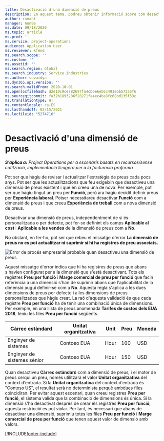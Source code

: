 ```yaml
---
title: Desactivació d'una dimensió de preus
description: En aquest tema, podreu obtenir informació sobre com desactivar dimensions de preus.
author: rumant
manager: AnnBe
ms.date: 09/18/2020
ms.topic: article
ms.prod: ''
ms.service: project-operations
audience: Application User
ms.reviewer: kfend
ms.search.scope: ''
ms.custom: ''
ms.assetid: ''
ms.search.region: Global
ms.search.industry: Service industries
ms.author: suvaidya
ms.dyn365.ops.version: ''
ms.search.validFrom: 2020-10-01
ms.openlocfilehash: d2e10c9ce782697fa4cbbe6eb63491ebb573a6f6
ms.sourcegitcommit: fa32b1893286f20271fa4ec4be8fc68bd135f53c
ms.translationtype: HT
ms.contentlocale: ca-ES
ms.lasthandoff: 02/15/2021
ms.locfileid: "5274716"
---
```

# <a name="turning-off-a-pricing-dimension"></a>Desactivació d'una dimensió de preus

_**S'aplica a:** Project Operations per a escenaris basats en recursos/sense cotització, implementació lleugera per a la facturació proforma_

Pot ser que hàgiu de revisar i actualitzar l'estratègia de preus cada pocs anys. Pot ser que les actualitzacions que feu exigeixin que desactiveu una dimensió de preus existent i que en creeu una de nova. Per exemple, pot ser que hàgiu tingut un preu per **Funció**, però ara hàgiu decidit definir preus per **Experiència laboral**. Potser necessitareu desactivar **Funció** com a dimensió de preus i que creeu **Experiència de treball** com a nova dimensió de preus. 

Desactivar una dimensió de preus, independentment de si és personalitzada o per defecte, pot fer-se definint els camps **Aplicable al cost** i **Aplicable a les vendes** de la dimensió de preus com a **No**.

No obstant, en fer-ho, pot ser que rebeu el missatge d'error **La dimensió de preus no es pot actualitzar ni suprimir si hi ha registres de preu associats.**

![Error de procés empresarial probable quan desactiveu una dimensió de preus](media/Business-Process-Error.png)

Aquest missatge d'error indica que hi ha registres de preus que abans s'havien configurat per a la dimensió que s'està desactivant. Tots els registres **Preu per funció** i **Marge comercial de preu per funció** que facin referència a una dimensió s'han de suprimir abans que l'aplicabilitat de la dimensió pugui definir-se com a **No**. Aquesta regla s'aplica a les dues dimensions de preus per defecte i a les dimensions de preus personalitzades que hàgiu creat. La raó d'aquesta validació és que cada registre **Preu per funció** ha de tenir una combinació única de dimensions. Per exemple, en una llista de preus anomenada **Tarifes de costos dels EUA 2018**, teniu les files **Preu per funció** següents. 

| Càrrec estàndard         | Unitat organitzativa    |Unit   |Preu  |Moneda  |
| -----------------------|-------------|-------|-------|----------|
| Enginyer de sistemes|Contoso EUA|Hour| 100|USD|
| Enginyer de sistemes sènior|Contoso EUA|Hour| 150| USD|


Quan desactiveu **Càrrec estàndard** com a dimensió de preus, i el motor de preus cerqui un preu, només utilitzarà el valor **Unitat organitzativa** del context d'entrada. Si la **Unitat organitzativa** del context d'entrada és "Contoso US", el resultat serà no determinista perquè ambdues files coincidiran. Per evitar aquest escenari, quan creeu registres **Preu per funció**, el sistema valida que la combinació de dimensions és única. Si la dimensió s'ha desactivat després de crear els registres **Preu per funció**, aquesta restricció es pot violar. Per tant, és necessari que abans de desactivar una dimensió, suprimiu totes les files **Preu per funció** i **Marge comercial de preu per funció** que tenen aquest valor de dimensió amb valors.


[!INCLUDE[footer-include](../includes/footer-banner.md)]